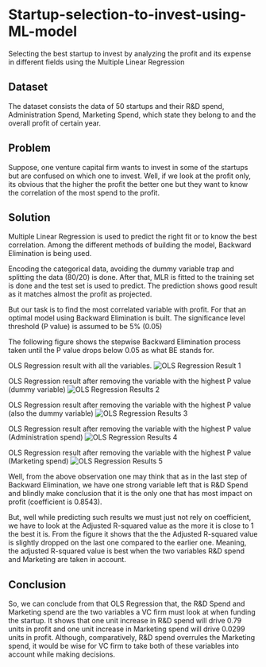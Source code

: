 # Startup-selection-to-invest-using-ML-model

Selecting the best startup to invest by analyzing the profit and its expense in different fields using the Multiple Linear Regression

## Dataset

The dataset consists the data of 50 startups and their R&D spend, Administration Spend, Marketing Spend, which state they belong to and the overall profit of certain year.

## Problem

Suppose, one venture capital firm wants to invest in some of the startups but are confused on which one to invest. Well, if we look at the profit only, its obvious that the higher the profit the better one but they want to know the correlation of the most spend to the profit.

## Solution

Multiple Linear Regression is used to predict the right fit or to know the best correlation. Among the different methods of building the model, Backward Elimination is being used.

Encoding the categorical data, avoiding the dummy variable trap and splitting the data (80/20) is done. After that, MLR is fitted to the training set is done and the test set is used to predict. The prediction shows good result as it matches almost the profit as projected.

But our task is to find the most correlated variable with profit. For that an optimal model using Backward Elimination is built. The significance level threshold (P value) is assumed to be 5% (0.05)

The following figure shows the stepwise Backward Elimination process taken until the P value drops below 0.05 as what BE stands for.

OLS Regression result with all the variables.
![OLS Regression Result 1](https://user-images.githubusercontent.com/14214659/71067927-2a730b80-217e-11ea-9283-97fc943929ae.png)

OLS Regression result after removing the variable with the highest P value (dummy variable)
![OLS Regression Results 2](https://user-images.githubusercontent.com/14214659/71068119-aa997100-217e-11ea-8bb0-19d2406a2014.png)

OLS Regression result after removing the variable with the highest P value (also the dummy variable)
![OLS Regression Results 3](https://user-images.githubusercontent.com/14214659/71068456-73778f80-217f-11ea-9efe-df59d1c9a05b.png)

OLS Regression result after removing the variable with the highest P value (Administration spend)
![OLS Regression Results 4](https://user-images.githubusercontent.com/14214659/71068571-ac176900-217f-11ea-895d-4878b1cc8075.png)

OLS Regression result after removing the variable with the highest P value (Marketing spend)
![OLS Regression Results 5](https://user-images.githubusercontent.com/14214659/71068634-ccdfbe80-217f-11ea-9bfd-ba3607d98185.png)

Well, from the above observation one may think that as in the last step of Backward Elimination, we have one strong variable left that is R&D Spend and blindly make conclusion that it is the only one that has most impact on profit (coefficient is 0.8543).

But, well while predicting such results we must just not rely on coefficient, we have to look at the Adjusted R-squared value as the more it is close to 1 the best it is. From the figure it shows that the the Adjusted R-squared value is slightly dropped on the last one compared to the earlier one. Meaning, the adjusted R-squared value is best when the two variables R&D spend and Marketing are taken in account.

## Conclusion

So, we can conclude from that OLS Regression that, the R&D Spend and Marketing spend are the two variables a VC firm must look at when funding the startup. It shows that one unit increase in R&D spend will drive 0.79 units in profit and one unit increase in Marketing spend will drive 0.0299 units in profit. Although, comparatively, R&D spend overrules the Marketing spend, it would be wise for VC firm to take both of these variables into account while making decisions.
